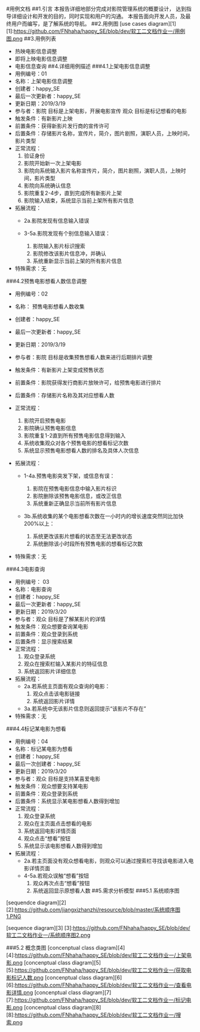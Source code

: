 #用例文档
##1.引言
    本报告详细地部分完成对影院管理系统的概要设计，
    达到指导详细设计和开发的目的，同时实现和用户的沟通。
    本报告面向开发人员，及最终用户而编写，是了解系统的导航。
##2.用例图
[use cases diagram][1]
[1]:https://github.com/FNhaha/happy_SE/blob/dev/软工二文档作业一/用例图.png
##3.用例列表
- 热映电影信息调整
- 即将上映电影信息调整
- 电影信息查询
##4.详细用例描述
###4.1上架电影信息调整
- 用例编号：01
- 名称：上架电影信息调整
- 创建者：happy_SE
- 最后一次更新者：happy_SE
- 更新日期：2019/3/19
- 参与者：影院 目标是上架电影，开展电影宣传 观众 目标是标记想看的电影
- 触发条件：有新影片上映
- 前置条件：获得新影片发行商的宣传许可
- 后置条件：存储影片名称，宣传片，简介，图片剧照，演职人员，上映时间，影片类型
- 正常流程：  
    1. 验证身份
    2. 影院开始新一次上架电影  
    3. 影院向系统输入影片名称宣传片，简介，图片剧照，演职人员，上映时间，影片类型   
    4. 影院向系统确认信息  
    5. 影院重复2-4步，直到完成所有新影片上架  
    6. 影院输入结束，系统显示当前上架所有影片信息  
- 拓展流程：
    * 2a.影院发现有信息输入错误

    * 3-5a.影院发现有个别信息输入错误：  
        1.  影院输入影片标识搜索  
        2.  影院修改该影片信息冲，并确认  
        3.  系统重新显示当前上架的所有影片信息  
- 特殊需求：无

###4.2预售电影想看人数信息调整
- 用例编号：02
- 名称： 预售电影想看人数收集
- 创建者：happy_SE
- 最后一次更新者：happy_SE
- 更新日期：2019/3/19
- 参与者：影院 目标是收集预售想看人数来进行后期排片调整
- 触发条件：有新影片上架变成预售状态
- 前置条件：影院获得发行商影片放映许可，给预售电影进行排片
- 后置条件：存储影片名称及其对应想看人数
- 正常流程：  
    1. 影院开启预售电影  
    2. 影院确认预售电影信息  
    3. 影院重复1-2直到所有预售电影信息得到输入  
    4. 系统收集观众对各个预售电影的想看标记次数  
    5. 系统显示预售电影想看人数的排名及具体人次信息  
- 拓展流程：  
    * 1-4a.预售电影突发下架，或信息有误：  
        1. 影院在预售电影信息中输入影片标识  
        2. 影院删除该预售电影信息，或改正信息  
        3. 系统重新正确显示当前所有影片信息  
        
    * 3b.系统收集的某个电影想看次数在一小时内的增长速度突然同比加快200%以上：  
        1. 系统更改该影片想看的状态至无法更改状态  
        2. 系统删除该小时段所有预售电影的想看标记次数  
        
-    特殊需求：无

###4.3电影查询
- 用例编号： 03
- 名称：电影查询
- 创建者：happy_SE
- 最后一次更新者：happy_SE
- 更新日期：2019/3/20
- 参与者：观众 目标是了解某影片的详情
- 触发条件：观众想要查询某电影
- 前置条件：观众登录到系统
- 后置条件：显示搜索结果
- 正常流程：
    1. 观众登录系统
    2. 观众在搜索栏输入某影片的特征信息
    3. 系统返回影片详细信息
- 拓展流程：
    * 2a.若系统主页面有观众查询的电影：
        1. 观众点击该电影链接
        2. 系统返回影片详情
    * 3a.若系统中无该影片信息则返回提示“该影片不存在”
- 特殊需求：无

###4.4标记某电影为想看
- 用例编号：04
- 名称：标记某电影为想看
- 创建者：happy_SE
- 最后一次创建者：happy_SE
- 更新日期：2019/3/20
- 参与者：观众 目标是支持某喜爱电影
- 触发条件：观众想要支持某电影
- 前置条件：观众登录到系统
- 后置条件：系统显示某电影想看人数得到增加
- 正常流程：
    1. 观众登录系统
    2. 观众在主页面点击想看的电影
    3. 系统返回电影详情页面
    4. 观众点击“想看”按钮
    5. 系统显示该电影想看人数得到增加
- 拓展流程：
    * 2a.若主页面没有观众想看电影，则观众可以通过搜索栏寻找该电影进入电影详情页面
    * 4-5a.若观众误触“想看”按钮
        1. 观众再次点击“想看”按钮
        2. 系统返回显示原想看人数
##5.需求分析模型
###5.1 系统顺序图

[sequendce diagram][2]
[2]:https://github.com/jiangxizhanzhi/resource/blob/master/系统顺序图1.PNG

[sequence diagram][3]
[3]:https://github.com/FNhaha/happy_SE/blob/dev/软工二文档作业一/系统顺序图2.png
      
###5.2 概念类图
[concenptual class diagram][4]
[4]:https://github.com/FNhaha/happy_SE/blob/dev/软工二文档作业一/上架电影.png
[concenptual class diagram][5]
[5]:https://github.com/FNhaha/happy_SE/blob/dev/软工二文档作业一/获取电影标记人数.png
[concenptual class diagram][6]
[6]:https://github.com/FNhaha/happy_SE/blob/dev/软工二文档作业一/查看电影详情.png
[concenptual class diagram][7]
[7]:https://github.com/FNhaha/happy_SE/blob/dev/软工二文档作业一/标记电影.png
[concenptual class diagram][8]
[8]:https://github.com/FNhaha/happy_SE/blob/dev/软工二文档作业一/搜索.png
